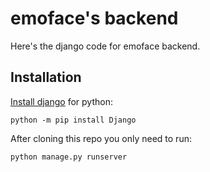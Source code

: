 # emoface's backend

Here's the django code for emoface backend.

## Installation

[Install django](https://docs.djangoproject.com/en/3.1/topics/install/) for python:

```
python -m pip install Django
```

After cloning this repo you only need to run:

```
python manage.py runserver
```